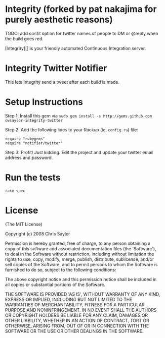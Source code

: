 Integrity (forked by pat nakajima for purely aesthetic reasons)
=========

TODO: add confit option for twitter names of people to DM or @reply when the build goes red.

[Integrity][] is your friendly automated Continuous Integration server.

Integrity Twitter Notifier
===========================

This lets Integrity send a tweet after each build is made.

Setup Instructions
==================

Step 1. Install this gem via `sudo gem install -s http://gems.github.com 
cwsaylor-integrity-twitter`

Step 2. Add the following lines to your Rackup (ie, `config.ru`) file:

    require "rubygems"
    require "notifier/twitter"
  
Step 3. Profit! Just kidding. Edit the project and update your twitter email
address and password.

Run the tests
==================

    rake spec

License
=======

(The MIT License)

Copyright (c) 2008 Chris Saylor

Permission is hereby granted, free of charge, to any person obtaining
a copy of this software and associated documentation files (the
'Software'), to deal in the Software without restriction, including
without limitation the rights to use, copy, modify, merge, publish,
distribute, sublicense, and/or sell copies of the Software, and to
permit persons to whom the Software is furnished to do so, subject to
the following conditions:

The above copyright notice and this permission notice shall be
included in all copies or substantial portions of the Software.

THE SOFTWARE IS PROVIDED 'AS IS', WITHOUT WARRANTY OF ANY KIND,
EXPRESS OR IMPLIED, INCLUDING BUT NOT LIMITED TO THE WARRANTIES OF
MERCHANTABILITY, FITNESS FOR A PARTICULAR PURPOSE AND NONINFRINGEMENT.
IN NO EVENT SHALL THE AUTHORS OR COPYRIGHT HOLDERS BE LIABLE FOR ANY
CLAIM, DAMAGES OR OTHER LIABILITY, WHETHER IN AN ACTION OF CONTRACT,
TORT OR OTHERWISE, ARISING FROM, OUT OF OR IN CONNECTION WITH THE
SOFTWARE OR THE USE OR OTHER DEALINGS IN THE SOFTWARE.
